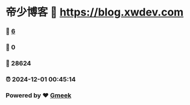 # 帝少博客 :link: https://blog.xwdev.com 
### :page_facing_up: [6](https://blog.xwdev.com/tag.html) 
### :speech_balloon: 0 
### :hibiscus: 28624 
### :alarm_clock: 2024-12-01 00:45:14 
### Powered by :heart: [Gmeek](https://github.com/Meekdai/Gmeek)
